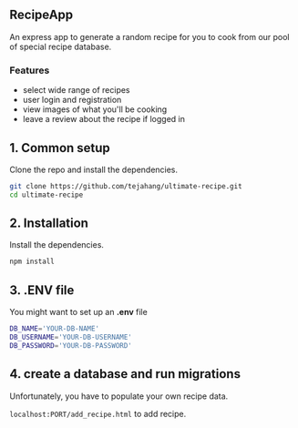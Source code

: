 ## RecipeApp

An express app to generate a random recipe for you to cook from our pool of special recipe database.
### Features

- select wide range of recipes 
- user login and registration
- view images of what you'll be cooking
- leave a review about the recipe if logged in

## 1. Common setup

Clone the repo and install the dependencies.

```bash
git clone https://github.com/tejahang/ultimate-recipe.git
cd ultimate-recipe
```

## 2. Installation
Install the dependencies.
```bash
npm install
```

## 3. .ENV file

You might want to set up an **.env** file

```bash
DB_NAME='YOUR-DB-NAME'
DB_USERNAME='YOUR-DB-USERNAME'
DB_PASSWORD='YOUR-DB-PASSWORD'
```

## 4. create a database and run migrations

Unfortunately, you have to populate your own recipe data. 

`localhost:PORT/add_recipe.html` to add recipe.

